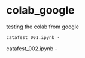 # colab_google
testing the colab from google 

 	catafest_001.ipynb - 
  
  catafest_002.ipynb - 
  
